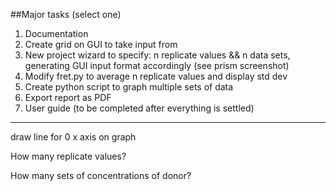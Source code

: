 ##Major tasks (select one)

1. Documentation
2. Create grid on GUI to take input from
3. New project wizard to specify: n replicate values && n data sets, generating GUI input format accordingly (see prism screenshot)
4. Modify fret.py to average n replicate values and display std dev
5. Create python script to graph multiple sets of data
6. Export report as PDF
7. User guide (to be completed after everything is settled)






-----------------------------
draw line for 0 x axis on graph

How many replicate values?

How many sets of concentrations of donor?
